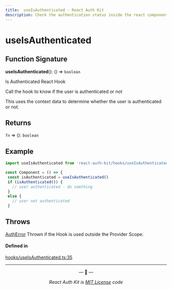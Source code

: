 ```yaml
---
title:  useIsAuthenticated - React Auth Kit
description: Check the authentication status inside the react component
---
```


# useIsAuthenticated

<div data-ea-publisher="authkitarkadipme" data-ea-type="text" id="ref_useIsAuthenticated"></div>

## Function Signature

**useIsAuthenticated**(): () => `boolean`

Is Authenticated React Hook

Call the hook to know if the user is authenticated or not

This uses the context data to determine whether the user is authenticated
or not.

## Returns

`fn` => (): `boolean`

## Example

```js
import useIsAuthenticated from 'react-auth-kit/hooks/useIsAuthenticated'

const Component = () => {
 const isAuthenticated = useIsAuthenticated()
 if (isAuthenticated()) {
   // user authenticated - do somthing
 }
 else {
   // user not authenticated
 }
```

## Throws

[AuthError](./../errors.md#autherror)
Thrown if the Hook is used outside the Provider Scope.


#### Defined in

[hooks/useIsAuthenticated.ts:35](https://github.com/react-auth-kit/react-auth-kit/blob/37dc30d4/packages/react-auth-kit/src/hooks/useIsAuthenticated.ts#L35)

---

<p align="center">&mdash; 🔑  &mdash;</p>
<p align="center"><i>React Auth Kit is <a href="https://github.com/react-auth-kit/react-auth-kit/blob/master/LICENSE">MIT License</a> code</i></p>

